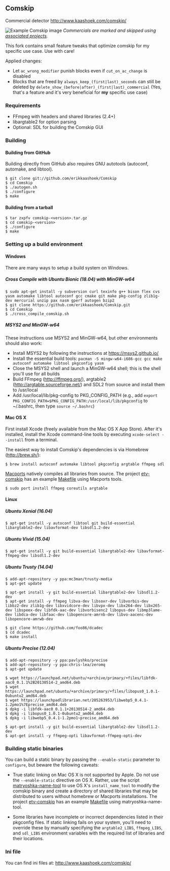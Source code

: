 ## Comskip

Commercial detector
http://www.kaashoek.com/comskip/

![Example Comskip image](https://github.com/essandess/etv-comskip/blob/master/example.png)
*Commercials are marked and skipped using [associated projects](https://github.com/essandess/etv-comskip).*

This fork contains small feature tweaks that optimize comskip for my specific use case. Use with care!

Applied changes:
- Let `ac_wrong_modifier` punish blocks even if `cut_on_ac_change` is disabled
- Blocks that are freed by `always_keep_(first|last)_seconds` can still be deleted by `delete_show_(before|after)_(first|last)_commercial` (Yes, that's a feature and it's very beneficial for **my** specific use case)

### Requirements

- FFmpeg with headers and shared libraries (2.4+)
- libargtable2 for option parsing
- Optional: SDL for building the Comskip GUI

### Building

#### Building from GitHub

Building directly from GitHub also requires GNU autotools (autoconf, automake, and libtool).

```
$ git clone git://github.com/erikkaashoek/Comskip
$ cd Comskip
$ ./autogen.sh
$ ./configure
$ make
```

#### Building from a tarball

```
$ tar zxpfv comskip-<version>.tar.gz
$ cd comskip-<version>
$ ./configure
$ make
```

### Setting up a build environment

#### Windows

There are many ways to setup a build system on Windows.

##### Cross Compile with Ubuntu Bionic (18.04) with MinGW-w64

```
$ sudo apt-get install -y subversion curl texinfo g++ bison flex cvs yasm automake libtool autoconf gcc cmake git make pkg-config zlib1g-dev mercurial unzip pax nasm gperf autogen bzip2
$ git clone https://github.com/erikkaashoek/Comskip.git
$ cd Comskip
$ ./cross_compile_comskip.sh
```

##### MSYS2 and MinGW-w64

These instructions use MSYS2 and MinGW-w64, but other environments should also work:

- Install MSYS2 by following the instructions at https://msys2.github.io/
- Install the essential build tools: `pacman -S mingw-w64-i686-gcc gcc make autoconf automake libtool pkgconfig yasm`
- Close the MSYS2 shell and launch a MinGW-w64 shell; this is the shell you'll use for all builds
- Build FFmpeg (http://ffmpeg.org/), argtable2 (http://argtable.sourceforge.net/) and SDL2 from source and install them to /usr/local
- Add /usr/local/lib/pkg-config to PKG_CONFIG_PATH (e.g., add `export PKG_CONFIG_PATH=$PKG_CONFIG_PATH:/usr/local/lib/pkgconfig` to ~/.bashrc, then type `source ~/.bashrc`)

#### Mac OS X

First install Xcode (freely available from the Mac OS X App Store). After it's installed, install the Xcode command-line tools by executing `xcode-select --install` from a terminal.

The easiest way to install Comskip's dependencies is via Homebrew (http://brew.sh/):

```
$ brew install autoconf automake libtool pkgconfig argtable ffmpeg sdl
```

[Macports](https://www.macports.org/install.php) natively compiles all libraries from source. The project [etv-comskip](https://github.com/essandess/etv-comskip) has an example [Makefile](https://github.com/essandess/etv-comskip/blob/master/Makefile) using Macports tools.

```
$ sudo port install ffmpeg coreutils argtable
```

#### Linux

##### Ubuntu Xenial (16.04)

```
$ apt-get install -y autoconf libtool git build-essential libargtable2-dev libavformat-dev libsdl1.2-dev
```

##### Ubuntu Vivid (15.04)

```
$ apt-get install -y git build-essential libargtable2-dev libavformat-ffmpeg-dev libsdl1.2-dev
```

##### Ubuntu Trusty (14.04)

```
$ add-apt-repository -y ppa:mc3man/trusty-media
$ apt-get update

$ apt-get install -y git build-essential libargtable2-dev libsdl1.2-dev
$ apt-get install -y ffmpeg libva-dev libsoxr-dev libvorbis-dev libbz2-dev zlib1g-dev libxvidcore-dev libvpx-dev libx264-dev libx265-dev libspeex-dev libfdk-aac-dev libvorbisenc2 libopus-dev libmp3lame-dev libdca-dev libfaac-dev libopencore-amrnb-dev libvo-aacenc-dev libopencore-amrwb-dev

$ git clone https://github.com/foo86/dcadec
$ cd dcadec
$ make install
```

##### Ubuntu Precise (12.04)

```
$ add-apt-repository -y ppa:pavlyshko/precise
$ add-apt-repository -y ppa:chris-lea/zeromq
$ apt-get update

$ wget https://launchpad.net/ubuntu/+archive/primary/+files/libfdk-aac0_0.1.1%2B20130514-2_amd64.deb
$ wget https://launchpad.net/ubuntu/+archive/primary/+files/libopus0_1.0.1-0ubuntu2_amd64.deb
$ wget https://launchpadlibrarian.net/205263953/libwebp5_0.4.1-1.2pmo1%7Eprecise_amd64.deb
$ dpkg -i libfdk-aac0_0.1.1+20130514-2_amd64.deb
$ dpkg -i libopus0_1.0.1-0ubuntu2_amd64.deb
$ dpkg -i libwebp5_0.4.1-1.2pmo1~precise_amd64.deb

$ apt-get install -y git build-essential libargtable2-dev libsdl1.2-dev
$ apt-get install -y ffmpeg-opti libavformat-ffmpeg-opti-dev
```

### Building static binaries

You can build a static binary by passing the `--enable-static` parameter to `configure`, but beware the following caveats:

- True static linking on Mac OS X is not supported by Apple. Do not use the `--enable-static` directive on OS X. Rather, use the script [matryoshka-name-tool](https://github.com/essandess/matryoshka-name-tool) to use OS X's `install_name_tool` to modify the comskip binary and create a directory of shared libraries that may be distributed to users without homebrew or Macports installations. The project [etv-comskip](https://github.com/essandess/etv-comskip) has an example [Makefile](https://github.com/essandess/etv-comskip/blob/master/Makefile) using matryoshka-name-tool.

- Some libraries have incomplete or incorrect dependencies listed in their pkgconfig files. If static linking fails on your system, you'll need to override these by manually specifying the `argtable2_LIBS`, `ffmpeg_LIBS`, and `sdl_LIBS` environment variables with the required list of libraries and their locations.

### Ini file

You can find ini files at:
http://www.kaashoek.com/comskip/
